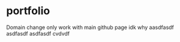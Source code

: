 # portfolio

Domain change only work with main github page idk why aasdfasdf asdfasdf
asdfasdf
cvdvdf
